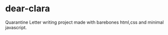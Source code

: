 # dear-clara
Quarantine Letter writing project made with barebones html,css and minimal javascript. 


